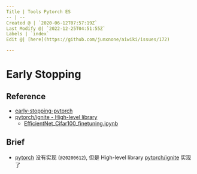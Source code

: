 ```yaml
---
Title | Tools Pytorch ES
-- | --
Created @ | `2020-06-12T07:57:19Z`
Last Modify @| `2022-12-25T04:51:55Z`
Labels | `index`
Edit @| [here](https://github.com/junxnone/aiwiki/issues/172)

---
```

# Early Stopping

## Reference
- [early-stopping-pytorch](https://github.com/Bjarten/early-stopping-pytorch)
- [pytorch/ignite - High-level library](https://github.com/pytorch/ignite/blob/master/ignite/handlers/early_stopping.py)
  - [EfficientNet_Cifar100_finetuning.ipynb](https://github.com/pytorch/ignite/blob/master/examples/notebooks/EfficientNet_Cifar100_finetuning.ipynb)

## Brief
- [pytorch](https://github.com/pytorch/pytorch) 没有实现 (`@20200612`), 但是 High-level library [pytorch/ignite](https://github.com/pytorch/ignite/) 实现了

